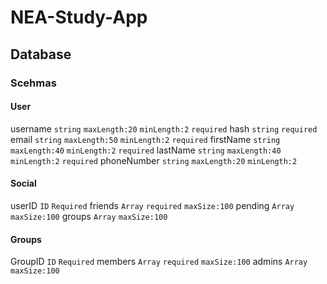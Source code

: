 # NEA-Study-App

## Database
### Scehmas
#### User
username `string` `maxLength:20` `minLength:2` `required`
hash `string` `required`
email `string` `maxLength:50` `minLength:2` `required`
firstName `string` `maxLength:40` `minLength:2` `required`
lastName `string` `maxLength:40` `minLength:2` `required`
phoneNumber `string` `maxLength:20` `minLength:2`
#### Social
userID `ID` `Required`
friends `Array` `required` `maxSize:100`
pending `Array` `maxSize:100`
groups `Array` `maxSize:100`
#### Groups
GroupID `ID` `Required`
members `Array` `required` `maxSize:100`
admins `Array` `maxSize:100`

